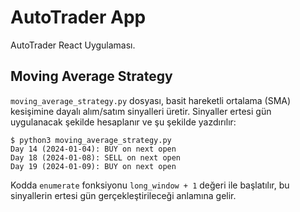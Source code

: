 # AutoTrader App
AutoTrader React Uygulaması.

## Moving Average Strategy

`moving_average_strategy.py` dosyası, basit hareketli ortalama (SMA) kesişimine
dayalı alım/satım sinyalleri üretir. Sinyaller ertesi gün uygulanacak şekilde
hesaplanır ve şu şekilde yazdırılır:

```
$ python3 moving_average_strategy.py
Day 14 (2024-01-04): BUY on next open
Day 18 (2024-01-08): SELL on next open
Day 19 (2024-01-09): BUY on next open
```

Kodda `enumerate` fonksiyonu `long_window + 1` değeri ile başlatılır, bu
sinyallerin ertesi gün gerçekleştirileceği anlamına gelir.
